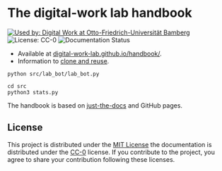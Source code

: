 # The digital-work lab handbook

[![Used by: Digital Work at Otto-Friedrich-Universität Bamberg](https://img.shields.io/badge/Used%20by-%20Digital%20Work%20(Otto--Friedrich--Universit%C3%A4t%20Bamberg)-blue)](https://digital-work-lab.github.io/handbook/)
![License: CC-0](https://img.shields.io/badge/License-CC--0-green.svg)
![Documentation Status](https://img.shields.io/github/actions/workflow/status/digital-work-lab/handbook/pages.yml?label=documentation)

- Available at [digital-work-lab.github.io/handbook/](https://digital-work-lab.github.io/handbook/).
- Information to [clone and reuse](https://digital-work-lab.github.io/handbook/docs/10-lab/10_processes/10.10.handbook.html#how-to-copy-the-handbook).

```
python src/lab_bot/lab_bot.py

cd src
python3 stats.py
```

The handbook is based on [just-the-docs](https://github.com/just-the-docs/just-the-docs) and GitHub pages.

## License

This project is distributed under the [MIT License](LICENSE) the documentation is distributed under the [CC-0](https://creativecommons.org/publicdomain/zero/1.0/) license.
If you contribute to the project, you agree to share your contribution following these licenses.
